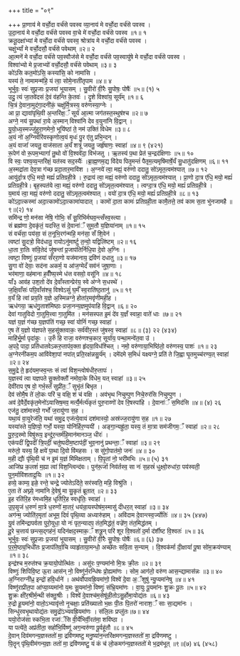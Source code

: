 +++
title = "०९"

+++
प्रा॒णाय॑ मे वर्चो॒दा वर्च॑से पवस्व व्या॒नाय॑ मे वर्चो॒दा वर्च॑से पवस्व ।  
उ॒दा॒नाय॑ मे वर्चो॒दा वर्च॑से पवस्व वा॒चे मे॑ वर्चो॒दा वर्च॑से पवस्व ॥१॥ १  
क्रतू॒दक्षा॑भ्यां मे वर्चो॒दा वर्च॑से पवस्व॒ श्रोत्रा॑य मे वर्चो॒दा वर्च॑से पवस्व ।  
चक्षु॑र्भ्यां मे वर्चो॒दसौ॒ वर्च॑से पवेथाम् ॥२॥ २  
आ॒त्मने॑ मे वर्चो॒दा वर्च॑से पव॒स्वौज॑से मे वर्चो॒दा वर्च॑से पव॒स्वायु॑षे मे वर्चो॒दा वर्च॑से पवस्व ।  
विश्वा॑भ्यो मे प्र॒जाभ्यो॑ वर्चो॒दसौ॒ वर्च॑से पवेथाम् ॥३॥ ३  
को॑ऽसि कत॒मो॑ऽसि॒ कस्या॑सि॒ को नामा॑सि ।  
यस्य॑ ते॒ नामामन्म॑हि॒ यं त्वा॒ सोमे॒नाती॑तृपाम ॥४॥ ४  
भूर्भुवः॒ स्वः॑ सुप्र॒जाः प्र॒जया॑ भूयासम् । सु॒वीरो॑ वी॒रैः सु॒पोषः॒ पोषैः॑ ॥५॥ (१) ५  
उदु॒ त्यं जा॒तवे॑दसं दे॒वं व॑हन्ति के॒तवः॑ । दृ॒शे विश्वा॑य॒ सूर्य॑म् ॥१॥ ६  
चि॒त्रं दे॒वाना॒मुद॑गा॒दनी॑कं॒ चक्षु॑र्मि॒त्रस्य॒ वरु॑णस्या॒ग्नेः ।  
आ प्रा॒ द्यावा॑पृथि॒वी अ॒न्तरि॑क्ष॒ँ सूर्य॑ आ॒त्मा जग॑तस्त॒स्थुष॑श्च ॥२॥ ७  
अग्ने॒ नय॑ सु॒पथा॑ रा॒ये अ॒स्मान् विश्वा॑नि देव व॒युना॑नि वि॒द्वान् ।  
यु॒यो॒ध्य॒स्मज्जु॑हुरा॒णमेनो॒ भूयि॑ष्ठां ते॒ नम॑ उक्तिं विधेम ॥३॥ ८  
अ॒यं नो॑ अ॒ग्निर्वरि॑वस्कृणोत्व॒यं मृधः॑ पु॒र ए॑तु प्रभि॒न्दन् ।  
अ॒यं वाजां॑ जयतु॒ वाज॑साता अ॒यँ शत्रूं॑ जयतु॒ जर्हृ॑षाणः॒ स्वाहा॑ ॥४॥ ९ (४२१)  
रू॒पेण॑ वो रू॒पम॒भ्यागां॑ तु॒थो वो॑ वि॒श्ववे॑दा॒ विभ॑जतु । ऋ॒तस्य॑ प॒था प्रेत॑ च॒न्द्रद॑क्षिणाः ॥५॥ १०  
वि स्वः॒ पश्य॒व्य॒न्तरि॑क्षं॒ यत॑स्व सद॒स्यैः॑ ।ब्रा॒ह्म॒णम॒द्य वि॑देय पितृ॒मन्तं॑ पैतृम॒त्यमृषि॑मार्षे॒यँ सु॒धातु॑दक्षिणम् ॥६॥ ११  
अ॒स्मद्रा॑ता देव॒त्रा ग॑च्छ प्रदा॒तार॒मावि॑श । अ॒ग्नये॑ त्वा॒ मह्यं॒ वरु॑णो ददातु॒ सो॑ऽमृत॒त्वम॑श्यात् ॥७॥ १२  
आयु॑र्दा॒त्र ए॑धि॒ मयो॒ मह्यं॑ प्रतिग्रही॒त्रे । रु॒द्राय॑ त्वा॒ मह्यं॒ वरु॑णो ददातु॒ सो॑ऽमृत॒त्वम॑श्यात् । प्रा॒णो दा॒त्र ए॑धि॒ मयो॒ मह्यं॑ प्रतिग्रही॒त्रे। बृह॒स्पत॑ये त्वा॒ मह्यं॒ वरु॑णो ददातु॒ सो॑ऽमृत॒त्वम॑श्यात् । त्वग्दा॒त्र ए॑धि॒ मयो॒ मह्यं॑ प्रतिग्रही॒त्रे ।  
य॒माय॑ त्वा॒ मह्यं॒ वरु॑णो ददातु॒ सो॑ऽमृत॒त्वम॑श्यात् । वयो॑ दा॒त्र ए॑धि॒ मयो॒ मह्यं॑ प्रतिग्रही॒त्रे ॥८॥ १३  
को॑ऽदा॒त्कस्मा॑ अदा॒त्कामो॑ऽदा॒त्कामा॑यादात् । कामो॑ दा॒ता कामः॑ प्रतिग्रही॒ता कामै॒तत्ते॒ तव॑ काम स॒ता भु॑नजामहै ॥९॥(२) १४  
समि॑न्द्र णो॒ मन॑सा नेषि॒ गोभिः॒ सँ सू॒रिभि॑र्मघव॒न्त्सँस्व॒स्त्या ।  
सं ब्रह्म॑णा दे॒वकृ॑तं॒ यदस्ति॒ सं दे॒वाना॑ँ सुम॒तौ य॒ज्ञिया॑नाम् ॥१॥ १५  
सं वर्च॑सा॒ पय॑सा॒ सं त॒नूभि॒रग॑न्महि॒ मन॑सा॒ सँ शि॒वेन॑ ।  
त्वष्टा॑ सु॒दत्रो॒ विद॑धातु॒ रायोऽनु॑मार्ष्टु त॒न्वो॒ यद्विलि॑ष्टम् ॥२॥ १६  
धा॒ता रा॒तिः स॑वि॒तेदं जु॑षन्तां प्र॒जाप॑तिर्निधि॒पा दे॒वो अ॒ग्निः ।  
त्वष्टा॒ विष्णुः॑ प्र॒जया॑ सँररा॒णो यज॑मानाय॒ द्रवि॑णं दधातु ॥३॥ १७  
सु॒गा वो॑ देवाः॒ सद॑ना अकर्म॒ य आ॑ज॒ग्मेदँ सव॑नं जुषा॒णाः ।  
भर॑माणा॒ वह॑माना ह॒वीँष्य॒स्मे ध॑त्त वसवो॒ वसू॑नि ॥४॥ १८  
याँ३ आव॑ह उश॒तो दे॑व दे॒वाँस्तान्प्रेर॑य॒ स्वे अ॑ग्ने स॒धस्थे॑ ।  
ज॒क्षि॒वाँसः॑ पपि॒वाँस॑श्च॒ विश्वेऽसुं॑ घ॒र्मँ स्व॒राति॑ष्ठ॒तानु॑ ॥५॥ १९  
व॒यँ हि त्वा॑ प्रय॒ति य॒ज्ञे अ॒स्मिन्नग्ने॒ होता॑र॒मवृ॑णीमही॒ह ।  
ऋध॑गया॒ ऋध॑गु॒ताश॑मिष्ठाः प्रजा॒नन्य॒ज्ञमुप॑याहि वि॒द्वान् ॥६॥ २०  
देवा॑ गातुविदो गा॒तुमि॒त्त्वा गा॒तुमि॑त । मन॑सस्पत इ॒मं दे॑व य॒ज्ञँ स्वाहा॒ वाते॑ धाः ॥७॥ २१  
यज्ञ॑ य॒ज्ञं ग॑च्छ य॒ज्ञप॑तिं गच्छ॒ स्वां योनिं॑ गच्छ॒ स्वाहा॑ ।  
ए॒ष ते॑ य॒ज्ञो य॑ज्ञपते स॒हसू॑क्तवाकः॒ सर्व॑वीर॒स्तं जु॑षस्व॒ स्वाहा॑ ॥८॥ (३) २२ (४३४)  
माहि॑र्भू॒र्मा पृदा॑कुः । उ॒रुँ हि राजा॒ वरु॑णश्च॒कार॒ सूर्या॑य॒ पन्था॒मन्वे॑त॒वा उ॑ ।  
अ॒पदे॒ पादा॒ प्रति॑धातवेऽकरु॒ताप॑व॒क्ता हृ॑दया॒विध॑श्चित् । नमो॒ वरु॑णाया॒भिष्ठि॑तो॒ वरु॑णस्य॒ पाशः॑ ॥१॥ २३  
अ॒ग्नेरनी॑कम॒प आवि॑वेशा॒पां नपा॑त् प्रति॒रक्ष॑न्नसु॒र्य॑म् । दमे॑दमे स॒मिधं॑ यक्ष्यग्ने॒ प्रति॑ ते जि॒ह्वा घृ॒तमुच्च॑रण्य॒त् स्वाहा॑ ॥२॥ २४  
स॒मु॒द्रे ते॒ हृद॑यम॒प्स्व॒न्तः सं त्वा॑ विश॒न्त्वोष॑धीरु॒तापः॑ ।  
य॒ज्ञस्य॑ त्वा यज्ञपते सू॒क्तोक्तौ॑ नमोवा॒के वि॑धेम॒ यत् स्वाहा॑ ॥३॥ २५  
देवी॑राप ए॒ष वो॒ गर्भ॒स्तँ सुप्री॑त॒ँ सुभृ॑तं बिभृत ।  
देव॑ सोमै॒ष ते॑ लो॒कः परि॑ च॒ वक्षि॒ शं च॑ वक्षि । अव॑भृथ निचुम्पुण निचे॒रुर॑सि निचुम्पुण ।  
अव॑ दे॒वैर्दे॒वकृ॑त॒मेनो॑ऽयासिष॒मव॒ मर्त्यै॒र्मर्त्य॑कृतं पुरु॒राव्णो॑ देव रि॒षस्पा॑हि । दे॒वाना॑ँ स॒मिद॑सि ॥४॥ (४) २६  
एज॑तु॒ दश॑मास्यो॒ गर्भो॑ ज॒रायु॑णा स॒ह ।  
यथा॒यं वा॒युरेज॑ति॒ यथा॑ समु॒द्र एज॑त्ये॒वायं दश॑मास्यो॒ अस्र॑ज्ज॒रायु॑णा स॒ह ॥१॥ २७  
यस्या॑स्ते य॒ज्ञियो॒ गर्भो॒ यस्या॒ योनि॑र्हिर॒ण्ययी॑ । अङ्गा॒न्यह्रु॑ता॒ यस्य॒ तं मा॒त्रा सम॑जीगम॒ँ स्वाहा॑ ॥२॥ २८  
पु॒रु॒द॒स्मो विषु॑रूप॒ इन्दु॑र॒न्तर्म॑हि॒मान॑मानञ्ज॒ धीरः॑ ।  
एक॑पदीं द्वि॒पदीं॑ त्रि॒पदीं॒ चतु॑ष्पदीम॒ष्टाप॑दीं॒ भुव॒नानु॑ प्रथन्ता॒ँ स्वाहा॑ ॥३॥ २९  
मरु॑तो॒ यस्य॒ हि क्षये॑ पा॒था दि॒वो वि॑महसः । स सु॑गो॒पात॑मो॒ जनः॑ ॥४॥ ३०  
म॒ही द्यौः॑ पृ॑थि॒वी च॑ न इ॒मं य॒ज्ञं मि॑मिक्षताम् । पि॒पृ॒तां नो॒ भरी॑मभिः ॥५॥ (५) ३१  
आजि॑घ्र क॒लशं॑ म॒ह्या त्वा॑ विश॒न्त्विन्द॑वः। पुन॑रू॒र्जा निव॑र्तस्व॒ सा नः॑ स॒हस्रं॑ धुक्ष्वो॒रुधा॑रा॒ पय॑स्वती॒ पुन॒र्मावि॑शताद्र॒यिः ॥१॥ ३२  
हव्ये॒ काम्य॒ इळे॒ रन्ते॒ चन्द्रे॒ ज्योतेऽदि॑ते॒ सर॑स्वति॒ महि॒ विश्रु॑ति ।  
ए॒ता ते॑ अघ्न्ये॒ नामा॑नि दे॒वेषु॑ मा सु॒कृतं॑ ब्रूतात् ॥२॥ ३३  
इ॒ह रति॑रि॒ह र॑मध्वमि॒ह धृति॑रि॒ह स्वधृ॑तिः॒ स्वाहा॑ ।  
उ॒प॒सृ॒जं ध॒रुणं॑ मा॒त्रे ध॒रुणो॑ मा॒तरं॒ धय॑न्रा॒यस्पोष॑म॒स्मासु॑ दीधर॒त् स्वाहा॑ ॥३॥ ३४  
अग॑न्म॒ ज्योति॑र॒मृता॑ अभूम॒ दिवं॑ पृथि॒व्या अध्यारु॑हाम् । अवि॑दाम दे॒वान्त्स्व॒र्ज्योतिः॑ ॥४॥ ३५ (४४७)  
यु॒वं तमि॑न्द्रापर्वता पुरो॒युधा॒ यो नः॑ पृत॒न्यादप॒ तंत॒मिद्ध॑तं॒ वज्रे॑ण॒ तंत॒मिद्ध॑तम् ।  
दू॒रे च॒त्ताय॑ छन्त्स॒द्गह॑नं॒ यदिन॑क्षद॒स्माक॒ँ शत्रू॒न् परि॑ शूर वि॒श्वतो॑ द॒र्मा द॑र्शीष्ट वि॒श्वतः॑ ॥५॥ ३६  
भूर्भुवः॒ स्वः॑ सुप्र॒जाः प्र॒जया॑ भूयासम् । सु॒वीरो॑ वी॒रैः सु॒पोषः॒ पोषैः॑ ॥६॥ (६) ३७  
प॒र॒मे॒ष्ठ्य॒भिधी॑तः प्र॒जाप॑तिर्वा॒चि व्याहृ॑ताया॒मन्धो॒ अच्छे॑तः सवि॒ता स॒न्याम् । वि॒श्वक॑र्मा दी॒क्षायां॑ पू॒षा सो॑म॒क्रय॑ण्याम् ॥१॥ ३८  
इन्द्र॑श्च म॒रुत॑श्च क्र॒यायो॒पोत्थि॑तः । असु॑रः प॒ण्यमा॑नो मि॒त्रः क्री॒तः ॥२॥ ३९  
विष्णुः॑ शिपिवि॒ष्ट ऊ॒रा आस॑न् नो॒ विष्णु॑र्न॒रन्धि॑षः प्रो॒ह्यमा॑णः । सोम॒ आग॑तो॒ वरु॑ण आस॒न्द्यामास॑न्नः ॥३॥ ४०  
अ॒ग्निराग्नी॑ध्र॒ इन्द्रो॑ हवि॒र्धाने॑ । अथ॑र्वोपावह्रि॒यमा॑णो॒ विश्वे॑ दे॒वा अ॒ँशुषु॑ न्यु॒प्यमा॑नेषु ॥४॥ ४१  
विष्णु॑राप्रीत॒पा आ॑प्या॒य्यमा॑नो य॒मः सू॒यमा॑नो॒ विष्णुः॑ संभ्रि॒यमा॑णः । वा॒युः पू॒यमा॑नः शु॒क्रः पू॒तः ॥५॥ ४२  
शु॒क्रः क्षी॑र॒श्रीर्म॒न्थी स॑क्तु॒श्रीः । विश्वे॑ दे॒वाश्च॑म॒सेषू॑न्नी॒तोऽसु॒र्होमा॒योद्य॑तः ॥६॥ ४३  
रु॒द्रो हू॒यमा॑नो॒ वातो॒ऽभ्यावृ॑त्तो नृ॒चक्षाः॒ प्रति॑ख्यातो भ॒क्षः पी॒तः पि॒तरो॑ नाराश॒ँ साः सा॒द्यमा॑नः ।  
सिन्धु॑रवभृ॒थायोद्य॑तः समु॒द्रो॑ऽभ्यवह्रि॒यमा॑णः । स॑लि॒लः प्रप्लु॑तः॥७॥ ४४  
ययो॒रोज॑सा स्कभि॒ता रजा॑ँसि वी॒र्ये॑भिर्वी॒रत॑मा॒ शवि॑ष्ठा ।  
या पत्ये॑ते॒ अप्र॑तीता॒ सहो॑भि॒र्विष्णू॑ अग॒न्वरु॑णा पू॒र्वहू॑तौ ॥८॥ ४५  
दे॒वान् दिव॑मगन्य॒ज्ञस्ततो॑ मा॒ द्रवि॑णमष्टु मनु॒ष्या॑न॒न्तरि॑क्षमगन्य॒ज्ञस्ततो॑ मा॒ द्रवि॑णमष्टु ।  
पि॒तॄन् पृ॑थि॒वीम॑गन्य॒ज्ञः ततो॑ मा॒ द्रवि॑णमष्टु॒ यं कं च॑ लो॒कमग॑न्य॒ज्ञस्ततो॑ मे भ॒द्रम॑भूत् ॥९॥(७) ४६ (४५८)  
